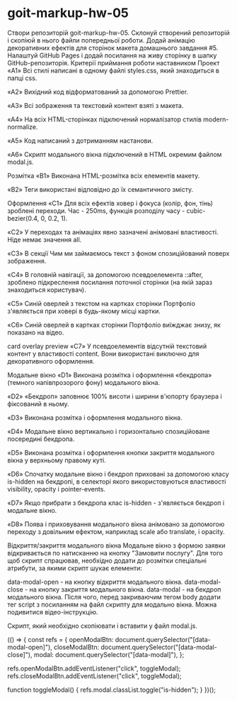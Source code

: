 #  goit-markup-hw-05
 
Створи репозиторій goit-markup-hw-05.
Склонуй створений репозиторій і скопіюй в нього файли попередньої роботи.
Додай анімацію декоративних ефектів для сторінок макета домашнього завдання #5.
Налаштуй GitHub Pages і додай посилання на живу сторінку в шапку GitHub-репозиторія.
Критерії приймання роботи наставником
Проект
«A1» Всі стилі написані в одному файлі styles.css, який знаходиться в папці css.

«A2» Вихідний код відформатований за допомогою Prettier.

«A3» Всі зображення та текстовий контент взяті з макета.

«A4» На всіх HTML-сторінках підключений нормалізатор стилів modern-normalize.

«A5» Код написаний з дотриманням настанови.

«A6» Скрипт модального вікна підключений в HTML окремим файлом modal.js.

Розмітка
«B1» Виконана HTML-розмітка всіх елементів макету.

«B2» Теги використані відповідно до їх семантичного змісту.

Оформлення
«C1» Для всіх ефектів ховер і фокуса (колір, фон, тінь) зроблені переходи. Час - 250ms, функція розподілу часу - cubic-bezier(0.4, 0, 0.2, 1).

«C2» У переходах та анімаціях явно зазначені анімовані властивості. Ніде немає значення all.

«C3» В секції Чим ми займаємось текст з фоном спозиційований поверх зображення.

«C4» В головній навігації, за допомогою псевдоелемента ::after, зроблено підкреслення посилання поточної сторінки (на якій зараз знаходиться користувач).

«C5» Синій оверлей з текстом на картках сторінки Портфоліо з'являється при ховері в будь-якому місці картки.

«C6» Синій оверлей в картках сторінки Портфоліо виїжджає знизу, як показано на відео.

card overlay preview
«C7» У псевдоелементів відсутній текстовий контент у властивості content. Вони використані виключно для декоративного оформлення.

Модальне вікно
«D1» Виконана розмітка і оформлення «бекдропа» (темного напівпрозорого фону) модального вікна.

«D2» «Бекдроп» заповнює 100% висоти і ширини в'юпорту браузера і фіксований в ньому.

«D3» Виконана розмітка і оформлення модального вікна.

«D4» Модальне вікно вертикально і горизонтально спозиційоване посередині бекдропа.

«D5» Виконана розмітка і оформлення кнопки закриття модального вікна у верхньому правому куті.

«D6» Спочатку модальне вікно і бекдроп приховані за допомогою класу is-hidden на бекдропі, в селекторі якого використовуються властивості visibility, opacity і pointer-events.

«D7» Якщо прибрати з бекдропа клас is-hidden - з'являється бекдроп і модальне вікно.

«D8» Поява і приховування модального вікна анімовано за допомогою переходу з довільним ефектом, наприклад scale або translate, і opacity.

Відкриття/закриття модального вікна
Модальне вікно з формою заявки відкривається по натисканню на кнопку "Замовити послугу". Для того щоб скрипт спрацював, необхідно додати до розмітки спеціальні атрибути, за якими скрипт шукає елементи:

data-modal-open - на кнопку відкриття модального вікна.
data-modal-close - на кнопку закриття модального вікна.
data-modal - на бекдроп модального вікна.
Після чого, перед закриваючим тегом body додати тег script з посиланням на файл скрипту для модально вікна. Можна подивитися відео-інструкцію.

<body>
  <!-- Вся твоя розмітка, включно з розміткою модалки -->

  <!-- Ставимо перед закриваючим тегом body -->
  <script src="./js/modal.js"></script>
</body>

Скрипт, який необхідно скопіювати і вставити у файл modal.js.

(() => {
  const refs = {
    openModalBtn: document.querySelector("[data-modal-open]"),
    closeModalBtn: document.querySelector("[data-modal-close]"),
    modal: document.querySelector("[data-modal]"),
  };

  refs.openModalBtn.addEventListener("click", toggleModal);
  refs.closeModalBtn.addEventListener("click", toggleModal);

  function toggleModal() {
    refs.modal.classList.toggle("is-hidden");
  }
})();

 
